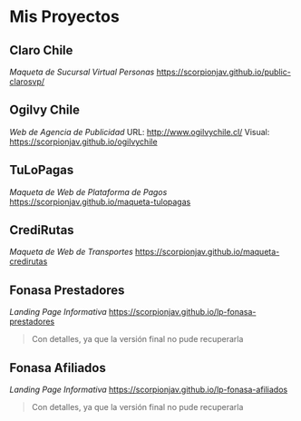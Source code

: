 
# Mis Proyectos

## Claro Chile 
*Maqueta de Sucursal Virtual Personas*
https://scorpionjav.github.io/public-clarosvp/

## Ogilvy Chile 
*Web de Agencia de Publicidad*
URL: http://www.ogilvychile.cl/
Visual: https://scorpionjav.github.io/ogilvychile

## TuLoPagas 
*Maqueta de Web de Plataforma de Pagos*
https://scorpionjav.github.io/maqueta-tulopagas

## CrediRutas 
*Maqueta de Web de Transportes*
https://scorpionjav.github.io/maqueta-credirutas

## Fonasa Prestadores 
*Landing Page Informativa*
https://scorpionjav.github.io/lp-fonasa-prestadores
> Con detalles, ya que la versión final no pude recuperarla

## Fonasa Afiliados 
*Landing Page Informativa*
https://scorpionjav.github.io/lp-fonasa-afiliados
> Con detalles, ya que la versión final no pude recuperarla
